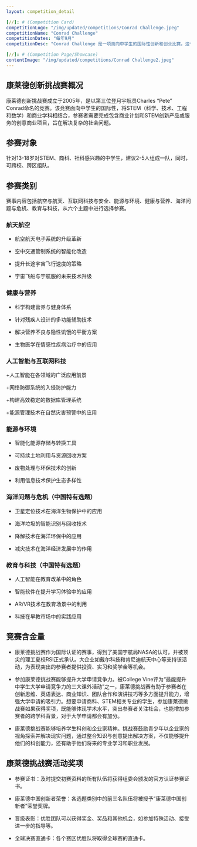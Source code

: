 ```yaml
---
layout: competition_detail

[//]: # (Competition Card)
competitionLogo: "/img/updated/competitions/Conrad Challenge.jpeg"
competitionName: "Conrad Challenge"
competitionDates: "每年9月"
competitionDesc: "Conrad Challenge 是一项面向中学生的国际性创新和创业比赛。这个比赛鼓励学生们利用STEM（科学、技术、工程和数学）原理，解决现实世界的挑战。"

[//]: # (Competition Page/Showcase)
contentImage: "/img/updated/competitions/Conrad Challenge2.jpeg"
---
```


## 康莱德创新挑战赛概况

康莱德创新挑战赛成立于2005年，是以第三位登月宇航员Charles “Pete” Conrad命名的竞赛。该竞赛面向中学生的国际性，将STEM（科学、技术、工程和数学）和商业学科相结合，参赛者需要完成包含商业计划和STEM创新产品或服务的创意商业项目，旨在解决复杂的社会问题。

## 参赛对象

针对13-18岁对STEM、商科、社科感兴趣的中学生，建议2-5人组成一队，同时，可跨校、跨区组队。

## 参赛类别

赛事内容包括航空与航天、互联网科技与安全、能源与环境、健康与营养、海洋问题与危机、教育与科技，从六个主题中进行选择参赛。

### 航天航空

+ 航空航天电子系统的升级革新
  
+ 空中交通管制系统的智能化改造
  
+ 提升长途宇宙飞行速度的策略
  
+ 宇宙飞船与宇航服的未来技术升级

### 健康与营养

+ 科学构建营养与健身体系

+ 针对残疾人设计的多功能辅助技术

+ 解决营养不良与隐性饥饿的平衡方案

+ 生物医学在情感性疾病治疗中的应用

### 人工智能与互联网科技

+人工智能在各领域的广泛应用前景

+网络防御系统的入侵防护能力

+构建高效稳定的数据库管理系统

+能源管理技术在自然灾害预警中的应用

### 能源与环境

+ 智能化能源存储与转换工具

+ 可持续土地利用与资源回收方案

+ 废物处理与环保技术的创新

+ 利用信息技术保护生态多样性

### 海洋问题与危机（中国特有选题）

+ 卫星定位技术在海洋生物保护中的应用

+ 海洋垃圾的智能识别与回收技术

+ 降解技术在海洋环保中的应用

+ 减灾技术在海洋经济发展中的作用

### 教育与科技（中国特有选题）

+ 人工智能在教育改革中的角色

+ 智能软件在提升学习体验中的应用

+ AR/VR技术在教育场景中的利用

+ 科技在早教市场中的实践应用

## 竞赛含金量

+ 康莱德挑战赛作为国际认证的赛事，得到了美国宇航局NASA的认可，并被顶尖的理工夏校RSI正式承认。大企业如戴尔科技和肯尼迪航天中心等支持该活动，为表现突出的参赛者提供投资、实习和奖学金等机会。

+ 参加康莱德挑战赛能够提升大学申请竞争力。被College Vine评为“最能提升中学生大学申请竞争力的三大课外活动”之一，康莱德挑战赛有助于参赛者在创新思维、英语表达、商业知识、团队合作和演讲技巧等多方面提升能力，增强大学申请的吸引力。想要申请商科、STEM相关专业的学生，参加康莱德挑战赛如果获得奖项，既能够体现学术水平，突出参赛者关注社会，也能增加参赛者的跨学科背景，对于大学申请都会有加分。

+ 康莱德挑战赛能够培养学生科创和企业家精神。挑战赛鼓励青少年以企业家的视角探索并解决现实问题，通过整合知识与创意提出解决方案，不仅能够提升他们的科创能力，还有助于他们将来的专业学习和职业发展。

## 康莱德挑战赛活动奖项

+ 参赛证书：及时提交初赛资料的所有队伍将获得组委会颁发的官方认证参赛证书。

+ 康莱德中国创新者荣誉：各选题类别中的前三名队伍将被授予“康莱德中国创新者”荣誉奖牌。

+ 晋级表彰：优胜团队可以获得奖金、奖品和其他机会，如参加特殊活动、接受进一步的指导等。

+ 全球决赛直通卡：各个赛区优胜队将取得全球赛的直通卡。




